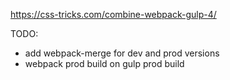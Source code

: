https://css-tricks.com/combine-webpack-gulp-4/

TODO:
- add webpack-merge for dev and prod versions
- webpack prod build on gulp prod build
